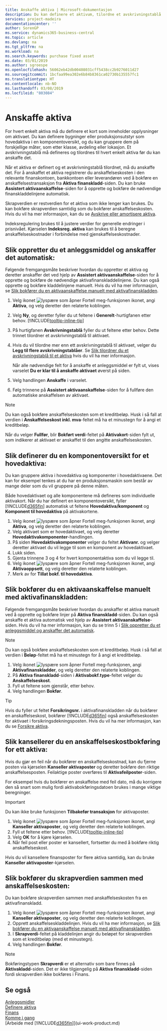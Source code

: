 ```yaml
---
title: Anskaffe aktiva | Microsoft-dokumentasjon
description: Du kan definere et aktivum, tilordne et avskrivningstablå og registrere anskaffelseskosten for aktivumet.
services: project-madeira
documentationcenter: ''
author: SorenGP
ms.service: dynamics365-business-central
ms.topic: article
ms.devlang: na
ms.tgt_pltfrm: na
ms.workload: na
ms.search.keywords: purchase fixed asset
ms.date: 03/01/2019
ms.author: sgroespe
ms.openlocfilehash: 56062eb42db00408031cff5438cc2b9276011d27
ms.sourcegitcommit: 1bcfaa99ea302e6b84b8361ca02730b135557fc1
ms.translationtype: HT
ms.contentlocale: nb-NO
ms.lasthandoff: 03/08/2019
ms.locfileid: "803084"
---
```

# <a name="acquire-fixed-assets"></a>Anskaffe aktiva
For hvert enkelt aktiva må du definere et kort som inneholder opplysninger om aktivaet. Du kan definere bygninger eller produksjonsutstyr som hovedaktiva i en komponentoversikt, og du kan gruppere dem på forskjellige måter, som etter klasse, avdeling eller lokasjon. Et avskrivningstablå må defineres og tilordnes til hvert enkelt aktiva før du kan anskaffe det.

Når et aktiva er definert og et avskrivningstablå tilordnet, må du anskaffe det. For å anskaffet et aktiva registrerer du anskaffelseskosten i den relevante finanskontoen, bankkontoen eller leverandøren ved å bokføre en anskaffelsestransaksjon fra **Aktiva finanskladd**-siden. Du kan bruke **Assistert aktivaanskaffelse**-siden for å opprette og bokføre de nødvendige finanskladdelinjene automatisk.

Skrapverdien er restverdien for et aktiva som ikke lenger kan brukes. Du kan bokføre skrapverdien samtidig som du bokfører anskaffelseskosten. Hvis du vil ha mer informasjon, kan du se [Avskrive eller amortisere aktiva](fa-how-depreciate-amortize.md).

Indeksregulering brukes til å justere verdier for generelle endringer i prisnivået. Kjørselen **Indeksreg. aktiva** kan brukes til å beregne anskaffelseskostnader i forbindelse med gjenskaffelseskostnader.

## <a name="to-create-a-fixed-asset-and-acquire-it-automatically"></a>Slik oppretter du et anleggsmiddel og anskaffer det automatisk:
Følgende fremgangsmåte beskriver hvordan du oppretter et aktiva og deretter anskaffer det ved hjelp av **Assistert aktivaanskaffelse**-siden for å opprette og bokføre de nødvendige aktivafinanskladdelinjene. Du kan også opprette og bokføre kladdelinjene manuelt. Hvis du vil ha mer informasjon, se [Slik bokfører du en aktivaanskaffelse manuelt med aktivafinanskladden](fa-how-acquire.md#to-post-a-fixed-asset-acquisition-manually-with-the-fixed-asset-gl-journal).

1. Velg ikonet ![lyspære som åpner Fortell meg-funksjonen](media/ui-search/search_small.png "Fortell hva du vil gjøre") ikonet, angi **Aktiva**, og velg deretter den relaterte koblingen.  
2. Velg **Ny**, og deretter fyller du ut feltene i **Generelt**-hurtigfanen etter behov. [!INCLUDE[tooltip-inline-tip](includes/tooltip-inline-tip_md.md)]
3. På hurtigfanen **Avskrivningstablå** fyller du ut feltene etter behov. Dette trinnet tilordner et avskrivningstablå til aktivaet.  
4. Hvis du vil tilordne mer enn ett avskrivningstablå til aktivaet, velger du **Legg til flere avskrivningstablåer**. Se [Slik tilordner du et avskrivningstablå til et aktiva](fa-how-setup-depreciation.md#to-assign-a-depreciation-book-to-a-fixed-asset) hvis du vil ha mer informasjon.

    Når alle nødvendige felt for å anskaffe et anleggsmiddel er fylt ut, vises varselet **Du er klar til å anskaffe aktivaet** øverst på siden.
5. Velg handlingen **Anskaffe** i varselet.
6. Følg trinnene på **Assistert aktivaanskaffelse**-siden for å fullføre den automatiske anskaffelsen av aktivaet.

> [!NOTE]  
>   Du kan også bokføre anskaffelseskosten som et kreditbeløp. Husk i så fall at verdien i **Anskaffelseskost inkl. mva**-feltet må ha et minustegn for å angi et kreditbeløp.

Når du velger **Fullfør**, blir **Bokført verdi**-feltet på **Aktivakort**-siden fylt ut, som indikerer at aktivaet er anskaffet til den angitte anskaffelseskosten.  

## <a name="to-set-up-a-component-list-for-a-main-asset"></a>Slik definerer du en komponentoversikt for et hovedaktiva:
Du kan gruppere aktiva i hovedaktiva og komponenter i hovedaktivaene. Det kan for eksempel tenkes at du har en produksjonsmaskin som består av mange deler som du vil gruppere på denne måten.  

Både hovedaktivaet og alle komponentene må defineres som individuelle aktivakort. Når du har definert en komponentoversikt, fyller [!INCLUDE[d365fin](includes/d365fin_md.md)] automatisk ut feltene **Hovedaktiva/komponent** og **Komponent til hovedaktiva** på aktivakortene.

1. Velg ikonet ![lyspære som åpner Fortell meg-funksjonen](media/ui-search/search_small.png "Fortell hva du vil gjøre") ikonet, angi **Aktiva**, og velg deretter den relaterte koblingen.
2. Velg aktivaet som er hovedaktivaet, og velg deretter **Hovedaktivakomponenter**-handlingen.
3. På siden **Hovedaktivakomponenter** velger du feltet **Aktivanr.** og velger deretter aktivaet du vil legge til som en komponent av hovedaktivaet.
4. Lukk siden.
5. Gjenta trinnene 3 og 4 for hvert komponentaktiva som du vil legge til.
6. Velg ikonet ![lyspære som åpner Fortell meg-funksjonen](media/ui-search/search_small.png "Fortell hva du vil gjøre") ikonet, angi **Aktivaoppsett**, og velg deretter den relaterte koblingen.
7. Merk av for **Tillat bokf. til hovedaktiva**.

## <a name="to-post-a-fixed-asset-acquisition-manually-with-the-fixed-asset-gl-journal"></a>Slik bokfører du en aktivaanskaffelse manuelt med aktivafinanskladden:
Følgende fremgangsmåte beskriver hvordan du anskaffer et aktiva manuelt ved å opprette og bokføre linjer på **Aktiva finanskladd**-siden. Du kan også anskaffe et aktiva automatisk ved hjelp av **Assistert aktivaanskaffelse**-siden. Hvis du vil ha mer informasjon, kan du se trinn 5 i [Slik oppretter du et anleggsmiddel og anskaffer det automatisk](fa-how-acquire.md#to-create-a-fixed-asset-and-acquire-it-automatically).

> [!NOTE]  
>   Du kan også bokføre anskaffelseskosten som et kreditbeløp. Husk i så fall at verdien i **Beløp**-feltet må ha et minustegn for å angi et kreditbeløp.

1. Velg ikonet ![lyspære som åpner Fortell meg-funksjonen](media/ui-search/search_small.png "Fortell hva du vil gjøre"), angi **Aktivafinanskladder**, og velg deretter den relaterte koblingen.
2. På **Aktiva finanskladd**-siden i **Aktivabokf.type**-feltet velger du **Anskaffelseskost**.
3. Fyll ut feltene som gjenstår, etter behov.
4. Velg handlingen **Bokfør**.  

> [!TIP]  
>   Hvis du fyller ut feltet **Forsikringsnr.** i aktivafinanskladden når du bokfører en anskaffelseskost, bokfører [!INCLUDE[d365fin](includes/d365fin_md.md)] også anskaffelseskosten for aktivaet i forsikringsdekningsposten. Hvis du vil ha mer informasjon, kan du se [Forsikre aktiva](fa-how-insure.md).

## <a name="to-cancel-an-acquisition-cost-posting-for-one-fixed-asset"></a>Slik kansellerer du en anskaffelseskostbokføring for ett aktiva:
Hvis du gjør en feil når du bokfører en anskaffelseskostnad, kan du fjerne posten via kjørselen **Kanseller aktivaposter** og deretter bokføre den riktige anskaffelsesposten. Feilaktige poster overføres til **Aktivafeilposter**-siden.

For eksempel hvis du bokfører en anskaffelse med feil dato, må du korrigere den så snart som mulig fordi aktivabokføringsdatoen brukes i mange viktige beregninger.

> [!IMPORTANT]  
>   Du kan ikke bruke funksjonen **Tilbakefør transaksjon** for aktivaposter.

1. Velg ikonet ![lyspære som åpner Fortell meg-funksjonen](media/ui-search/search_small.png "Fortell hva du vil gjøre") ikonet, angi **Kanseller aktivaposter**, og velg deretter den relaterte koblingen.
2. Fyll ut feltene etter behov. [!INCLUDE[tooltip-inline-tip](includes/tooltip-inline-tip_md.md)]
3. Velg **OK** for å kjøre kjørselen.
4. Når feil post eller poster er kansellert, fortsetter du med å bokføre riktig anskaffelseskost.

Hvis du vil kansellere finansposter for flere aktiva samtidig, kan du bruke **Kanseller aktivaposter**-kjørselen.

## <a name="to-post-the-salvage-value-together-with-the-acquisition-cost"></a>Slik bokfører du skrapverdien sammen med anskaffelseskosten:
Du kan bokføre skrapverdien sammen med anskaffelseskosten fra en aktivafinanskladd.    

1. Velg ikonet ![lyspære som åpner Fortell meg-funksjonen](media/ui-search/search_small.png "Fortell hva du vil gjøre") ikonet, angi **Kanseller aktivaposter**, og velg deretter den relaterte koblingen.
2. Opprett anskaffelseskladdelinjen. Hvis du vil ha mer informasjon, se [Slik bokfører du en aktivaanskaffelse manuelt med aktivafinanskladden](fa-how-acquire.md#to-post-a-fixed-asset-acquisition-manually-with-the-fixed-asset-gl-journal).
3. I **Skrapverdi**-feltet på kladdelinjen angir du beløpet for skrapverdien som et kreditbeløp (med et minustegn).
4. Velg handlingen **Bokfør**.

> [!NOTE]  
>   Bokføringstypen **Skrapverdi** er et alternativ som bare finnes på **Aktivakladd**-siden. Det er ikke tilgjengelig på **Aktiva finanskladd**-siden fordi skrapverdien ikke bokføres i Finans.

## <a name="see-also"></a>Se også
[Anleggsmidler](fa-manage.md)  
[Definere aktiva](fa-setup.md)  
[Finans](finance.md)  
[Komme i gang](product-get-started.md)  
[Arbeide med [!INCLUDE[d365fin](includes/d365fin_md.md)]](ui-work-product.md)
